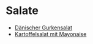 # Salate
- [Dänischer Gurkensalat](DänischerGurkensalat.md)
- [Kartoffelsalat mit Mayonaise](KartoffelsalatmitMayonaise.md)
